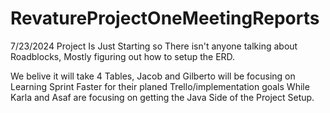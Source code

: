 # RevatureProjectOneMeetingReports

7/23/2024
Project Is Just Starting so There isn't anyone talking about Roadblocks, Mostly figuring out how to setup the ERD.

We belive it will take 4 Tables, Jacob and Gilberto will be focusing on Learning Sprint Faster for their planed Trello/implementation goals While Karla and Asaf are focusing on getting the Java Side of the Project Setup.